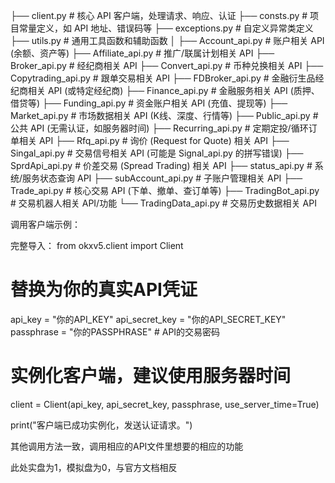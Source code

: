 ├── client.py                                   # 核心 API 客户端，处理请求、响应、认证
├── consts.py                                   # 项目常量定义，如 API 地址、错误码等
├── exceptions.py                               # 自定义异常类定义
├── utils.py                                    # 通用工具函数和辅助函数
│
├── Account_api.py                              # 账户相关 API (余额、资产等)
├── Affiliate_api.py                            # 推广/联属计划相关 API
├── Broker_api.py                               # 经纪商相关 API
├── Convert_api.py                              # 币种兑换相关 API
├── Copytrading_api.py                          # 跟单交易相关 API
├── FDBroker_api.py                             # 金融衍生品经纪商相关 API (或特定经纪商)
├── Finance_api.py                              # 金融服务相关 API (质押、借贷等)
├── Funding_api.py                              # 资金账户相关 API (充值、提现等)
├── Market_api.py                               # 市场数据相关 API (K线、深度、行情等)
├── Public_api.py                               # 公共 API (无需认证，如服务器时间)
├── Recurring_api.py                            # 定期定投/循环订单相关 API
├── Rfq_api.py                                  # 询价 (Request for Quote) 相关 API
├── Singal_api.py                               # 交易信号相关 API (可能是 Signal_api.py 的拼写错误)
├── SprdApi_api.py                              # 价差交易 (Spread Trading) 相关 API
├── status_api.py                               # 系统/服务状态查询 API
├── subAccount_api.py                           # 子账户管理相关 API
├── Trade_api.py                                # 核心交易 API (下单、撤单、查订单等)
├── TradingBot_api.py                           # 交易机器人相关 API/功能
└── TradingData_api.py                          # 交易历史数据相关 API


调用客户端示例：

完整导入：
from okxv5.client import Client

# 替换为你的真实API凭证
api_key = "你的API_KEY"
api_secret_key = "你的API_SECRET_KEY"
passphrase = "你的PASSPHRASE" # API的交易密码

# 实例化客户端，建议使用服务器时间
client = Client(api_key, api_secret_key, passphrase, use_server_time=True)

print("客户端已成功实例化，发送认证请求。")


其他调用方法一致，调用相应的API文件里想要的相应的功能

此处实盘为1，模拟盘为0，与官方文档相反